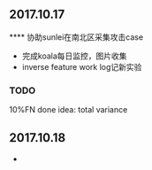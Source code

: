 ## 2017.10.17
**** 协助sunlei在南北区采集攻击case
* 完成koala每日监控，图片收集
* inverse feature work log记新实验

### TODO
10%FN done
idea: total variance




## 2017.10.18
* 

